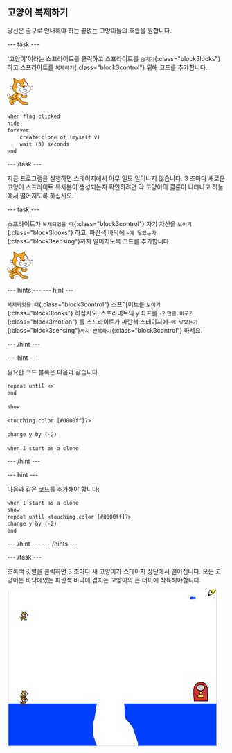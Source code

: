 ## 고양이 복제하기

당신은 출구로 안내해야 하는 끝없는 고양이들의 흐름을 원합니다.

\--- task \---

'고양이'이라는 스프라이트를 클릭하고 스프라이트를 `숨기기`{:class="block3looks"}하고 스프라이트를 `복제하기`{:class="block3control"} 위해 코드를 추가합니다.

![고양이 스프라이트](images/cat-sprite.png)

```blocks3
when flag clicked
hide
forever
    create clone of (myself v)
    wait (3) seconds
end
```

\--- /task \---

지금 프로그램을 실행하면 스테이지에서 아무 일도 일어나지 않습니다. 3 초마다 새로운 고양이 스프라이트 복사본이 생성되는지 확인하려면 각 고양이의 클론이 나타나고 하늘에서 떨어지도록 하십시오.

\--- task \---

스프라이트가 `복제되었을 때`{:class="block3control"} 자기 자신을 `보이기`{:class="block3looks"} 하고, 파란색 바닥에 `~에 닿았는가`{:class="block3sensing"}까지 떨어지도록 코드를 추가합니다.

![고양이 스프라이트](images/cat-sprite.png)

\--- hints \--- \--- hint \---

`복제되었을 때`{:class="block3control"} 스프라이트를 `보이기`{:class="block3looks"} 하십시오. 스프라이트의 `y` 좌표를 `-2` `만큼 바꾸기 `{:class="block3motion"} 를 스프라이트가 파란색 스테이지에`~에 닿았는가`{:class="block3sensing"}`까지 반복하기`{:class="block3control"} 하세요.

\--- /hint \---

\--- hint \---

필요한 코드 블록은 다음과 같습니다.

```blocks3
repeat until <>
end

show

<touching color [#0000ff]?>

change y by (-2)

when I start as a clone
```

\--- /hint \---

\--- hint \---

다음과 같은 코드를 추가해야 합니다:

```blocks3
when I start as a clone
show
repeat until <touching color [#0000ff]?>
change y by (-2)
end
```

\--- /hint \--- \--- /hints \---

\--- /task \---

초록색 깃발을 클릭하면 3 초마다 새 고양이가 스테이지 상단에서 떨어집니다. 모든 고양이는 바닥에있는 파란색 바닥에 겹치는 고양이의 큰 더미에 착륙해야합니다.

![떨어지는 고양이](images/falling-cats.png)